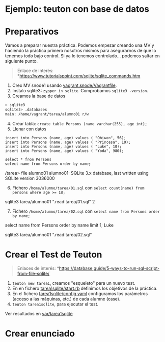 # Ejemplo: teuton con base de datos

# Preparativos

Vamos a preparar nuestra práctica. Podemos empezar creando una MV y haciendo la práctica primero
nosotros mismos para asegurarnos de que lo tenemos todo bajo control. Si ya lo tenemos controlado...
podemos saltar en siguiente punto.

> Enlace de interés:
> *https://www.tutorialspoint.com/sqlite/sqlite_commands.htm

1. Creo MV snode1 usando [vagrant.snode/Vagrantfile](vagrant.snode/Vagrantfile).
2. Instalo sqlite3: `zypper in sqlite`. Comprobamos `sqlite3 -version`.
3. Creamos la base de datos
```bash
> sqlite3
sqlite3> .databases
main: /home/vagrant/tarea/alumno01 r/w
```
4. Crear tabla: `create table Persons (name varchar(255), age int);`
5. Llenar con datos
```
insert into Persons (name, age) values ( "Obiwan", 56);
insert into Persons (name, age) values ( "Princesa", 10);
insert into Persons (name, age) values ( "Luke", 10);
insert into Persons (name, age) values ( "Yoda", 980);

select * from Persons
select name from Persons order by name;
```

/tarea> file alumno01 
alumno01: SQLite 3.x database, last written using SQLite version 3036000


6. Fichero `/home/alumno/tarea/01.sql` con `select count(name) from persons where age >= 18;`

sqlite3 tarea/alumno01 ".read tarea/01.sql"
2

7. Fichero `/home/alumno/tarea/02.sql` con `select name from Persons order by name;`

select name from Persons order by name limit 1;
Luke

sqlite3 tarea/alumno01 ".read tarea/02.sql"

# Crear el Test de Teuton

> Enlaces de interés:
> *https://database.guide/5-ways-to-run-sql-script-from-file-sqlite/

1. `teuton new tarea1`, creamos "esqueleto" para un nuevo test.
1. En en fichero [tarea1sqlite/start.rb](tarea1sqlite/start.rb) definimos los objetivos de la práctica.
1. En el fichero [tarea1sqlite/config.yaml](tarea1sqlite/config.yaml) configuramos los parámetros (acceso a las máquinas, etc.) de cada alumno (case).
1. `teuton tarea1sqlite`, para ejecutar el test.

Ver resultados en [var/tarea1sqlite](var/tarea1sqlite)

# Crear enunciado

